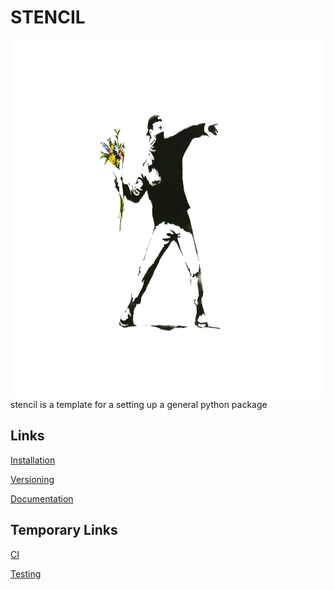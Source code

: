 STENCIL
=====================================================================================================

<img align="right" src="docs/pictures/stencil.jpeg" height="575" width="1400">

stencil is a template for a setting up a general python package

Links
-----
[Installation](docs/md/installation.md)

[Versioning](docs/md/versioning.md)

[Documentation](docs/md/documentation.md)


Temporary Links
---------------
[CI](http://bids.github.io/2015-06-04-berkeley/testing/08-ci.html)

[Testing](http://bids.github.io/2015-06-04-berkeley/testing/)